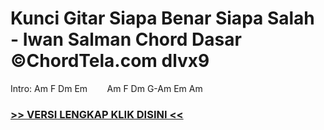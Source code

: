
 # Kunci Gitar Siapa Benar Siapa Salah - Iwan Salman Chord Dasar ©ChordTela.com dlvx9


Intro: Am F Dm Em        Am F Dm G-Am Em Am

###  <a href="https://shortlighzx.web.app?sq=Kunci Gitar Siapa Benar Siapa Salah - Iwan Salman Chord Dasar ©ChordTela.com"> >> VERSI LENGKAP KLIK DISINI << </a>
